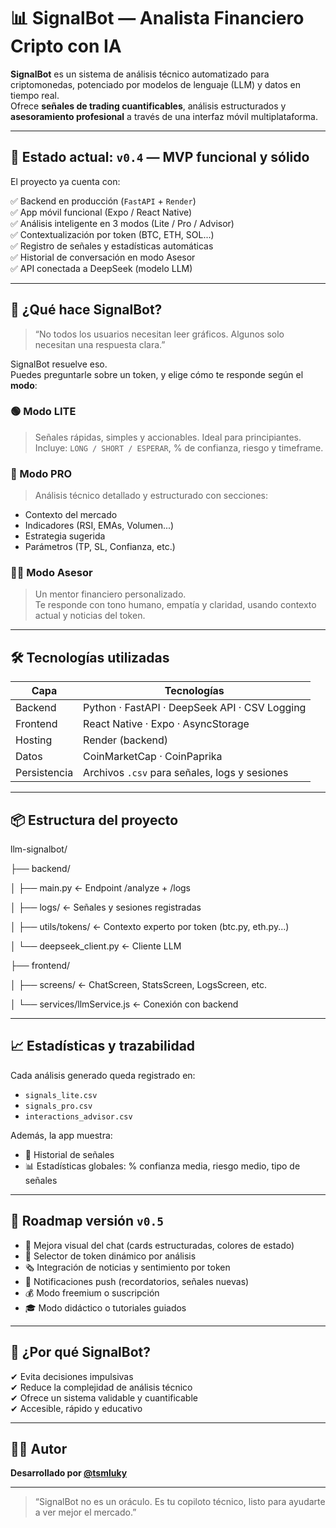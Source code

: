 # 📊 SignalBot — Analista Financiero Cripto con IA

**SignalBot** es un sistema de análisis técnico automatizado para criptomonedas, potenciado por modelos de lenguaje (LLM) y datos en tiempo real.  
Ofrece **señales de trading cuantificables**, análisis estructurados y **asesoramiento profesional** a través de una interfaz móvil multiplataforma.

---

## 🚀 Estado actual: `v0.4` — MVP funcional y sólido

El proyecto ya cuenta con:

✅ Backend en producción (`FastAPI` + `Render`)  
✅ App móvil funcional (Expo / React Native)  
✅ Análisis inteligente en 3 modos (Lite / Pro / Advisor)  
✅ Contextualización por token (BTC, ETH, SOL...)  
✅ Registro de señales y estadísticas automáticas  
✅ Historial de conversación en modo Asesor  
✅ API conectada a DeepSeek (modelo LLM)

---

## 🧠 ¿Qué hace SignalBot?

> “No todos los usuarios necesitan leer gráficos. Algunos solo necesitan una respuesta clara.”

SignalBot resuelve eso.  
Puedes preguntarle sobre un token, y elige cómo te responde según el **modo**:

### 🟢 Modo LITE
> Señales rápidas, simples y accionables. Ideal para principiantes.  
Incluye: `LONG / SHORT / ESPERAR`, % de confianza, riesgo y timeframe.

### 🧠 Modo PRO
> Análisis técnico detallado y estructurado con secciones:
- Contexto del mercado
- Indicadores (RSI, EMAs, Volumen...)
- Estrategia sugerida
- Parámetros (TP, SL, Confianza, etc.)

### 👨‍🏫 Modo Asesor
> Un mentor financiero personalizado.  
Te responde con tono humano, empatía y claridad, usando contexto actual y noticias del token.

---

## 🛠️ Tecnologías utilizadas

| Capa        | Tecnologías                                     |
|-------------|-------------------------------------------------|
| Backend     | Python · FastAPI · DeepSeek API · CSV Logging  |
| Frontend    | React Native · Expo · AsyncStorage             |
| Hosting     | Render (backend)                               |
| Datos       | CoinMarketCap · CoinPaprika                    |
| Persistencia| Archivos `.csv` para señales, logs y sesiones  |

---

## 📦 Estructura del proyecto

llm-signalbot/

├── backend/

│ ├── main.py ← Endpoint /analyze + /logs

│ ├── logs/ ← Señales y sesiones registradas

│ ├── utils/tokens/ ← Contexto experto por token (btc.py, eth.py...)

│ └── deepseek_client.py ← Cliente LLM

├── frontend/

│ ├── screens/ ← ChatScreen, StatsScreen, LogsScreen, etc.

│ └── services/llmService.js ← Conexión con backend


---

## 📈 Estadísticas y trazabilidad

Cada análisis generado queda registrado en:
- `signals_lite.csv`
- `signals_pro.csv`
- `interactions_advisor.csv`

Además, la app muestra:
- 📜 Historial de señales
- 📊 Estadísticas globales: % confianza media, riesgo medio, tipo de señales

---

## 🧭 Roadmap versión `v0.5`

- 🎨 Mejora visual del chat (cards estructuradas, colores de estado)
- 🔄 Selector de token dinámico por análisis
- 🗞️ Integración de noticias y sentimiento por token
- 🔔 Notificaciones push (recordatorios, señales nuevas)
- 💰 Modo freemium o suscripción
- 🎓 Modo didáctico o tutoriales guiados

---

## 🤖 ¿Por qué SignalBot?

✔ Evita decisiones impulsivas  
✔ Reduce la complejidad de análisis técnico  
✔ Ofrece un sistema validable y cuantificable  
✔ Accesible, rápido y educativo

---

## 👨‍💻 Autor

**Desarrollado por [@tsmluky](https://github.com/tsmluky)**  

---

> “SignalBot no es un oráculo. Es tu copiloto técnico, listo para ayudarte a ver mejor el mercado.”


